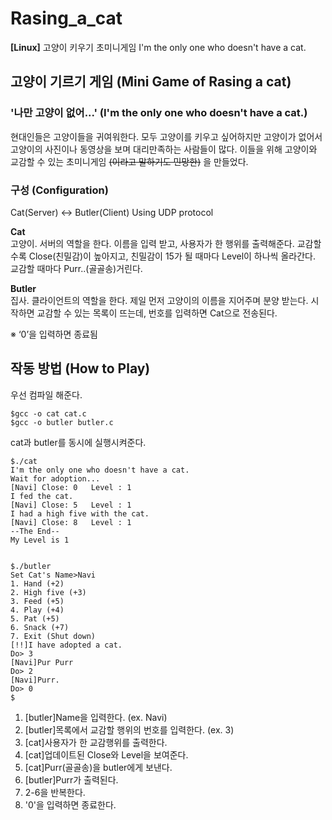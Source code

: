 
# Rasing_a_cat
**[Linux]**  고양이 키우기 초미니게임 
I'm the only one who doesn't have a cat.  

## 고양이 기르기 게임 (Mini Game of Rasing a cat)   
### '나만 고양이 없어...'  (I'm the only one who doesn't have a cat.)    
현대인들은 고양이들을 귀여워한다. 모두 고양이를 키우고 싶어하지만 고양이가 없어서 고양이의 사진이나 동영상을 보며 대리만족하는 사람들이 많다. 이들을 위해 고양이와 교감할 수 있는 초미니게임 ~~(이라고 말하기도 민망한)~~ 을 만들었다.

### 구성 (Configuration)
Cat(Server) ↔ Butler(Client)
Using UDP protocol

**Cat**  
고양이. 서버의 역할을 한다. 이름을 입력 받고, 사용자가 한 행위를 출력해준다. 교감할수록 Close(친밀감)이 높아지고, 친밀감이 15가 될 때마다 Level이 하나씩 올라간다. 교감할 때마다 Purr..(골골송)거린다.

**Butler**  
집사. 클라이언트의 역할을 한다. 제일 먼저 고양이의 이름을 지어주며 분양 받는다. 시작하면 교감할 수 있는 목록이 뜨는데, 번호를 입력하면 Cat으로 전송된다. 

※ ‘0’을 입력하면 종료됨

## 작동 방법 (How to Play)
우선 컴파일 해준다.

    $gcc -o cat cat.c
    $gcc -o butler butler.c

cat과 butler를 동시에 실행시켜준다.

    $./cat
    I'm the only one who doesn't have a cat.
    Wait for adoption...
    [Navi] Close: 0   Level : 1
    I fed the cat.
    [Navi] Close: 5   Level : 1
    I had a high five with the cat.
    [Navi] Close: 8   Level : 1
    --The End--
    My Level is 1


    $./butler
    Set Cat's Name>Navi
    1. Hand (+2)
    2. High five (+3)
    3. Feed (+5)
    4. Play (+4)
    5. Pat (+5)
    6. Snack (+7)
    7. Exit (Shut down)
    [!!]I have adopted a cat.
    Do> 3
    [Navi]Pur Purr
    Do> 2
    [Navi]Purr.
    Do> 0
    $
    
1. [butler]Name을 입력한다. (ex. Navi)
2. [butler]목록에서 교감할 행위의 번호를 입력한다. (ex. 3)
3. [cat]사용자가 한 교감행위를 출력한다.
4. [cat]업데이트된 Close와 Level을 보여준다.
5. [cat]Purr(골골송)을 butler에게 보낸다.
6. [butler]Purr가 출력된다.
7. 2-6을 반복한다.
8. '0'을 입력하면 종료한다.
